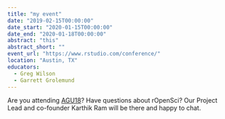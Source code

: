 ```yaml
---
title: "my event"
date: "2019-02-15T00:00:00"
date_start: "2020-01-15T00:00:00"
date_end: "2020-01-18T00:00:00"
abstract: "this"
abstract_short: ""
event_url: "https://www.rstudio.com/conference/"
location: "Austin, TX"
educators:
  - Greg Wilson
  - Garrett Grolemund
---
```


Are you attending [AGU18](https://fallmeeting.agu.org/2018/)? Have questions about rOpenSci? Our Project Lead and co-founder Karthik Ram will be there and happy to chat.
